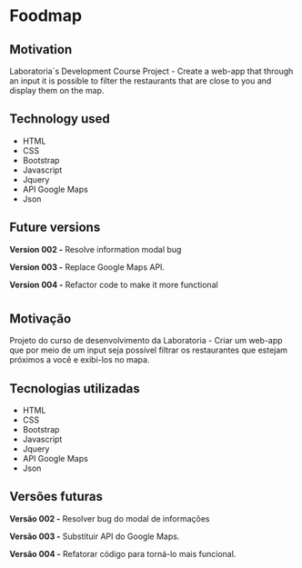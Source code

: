 # Foodmap

## Motivation
Laboratoria´s Development Course Project - Create a web-app that through an input it is possible to filter the restaurants that are close to you and display them on the map.

## Technology used
* HTML
* CSS
* Bootstrap
* Javascript
* Jquery
* API Google Maps
* Json

## Future versions
**Version 002 -** Resolve information modal bug

**Version 003 -** Replace Google Maps API.

**Version 004 -** Refactor code to make it more functional

#

## Motivação
Projeto do curso de desenvolvimento da Laboratoria - Criar um web-app que por meio de um input seja possível filtrar os restaurantes que estejam próximos a você e exibi-los no mapa.

## Tecnologias utilizadas
* HTML
* CSS
* Bootstrap
* Javascript
* Jquery
* API Google Maps
* Json

## Versões futuras
**Versão 002 -** Resolver bug do modal de informações

**Versão 003 -** Substituir API do Google Maps.

**Versão 004 -** Refatorar código para torná-lo mais funcional.
